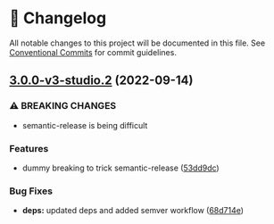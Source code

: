 <!-- markdownlint-disable --><!-- textlint-disable -->

# 📓 Changelog

All notable changes to this project will be documented in this file. See
[Conventional Commits](https://conventionalcommits.org) for commit guidelines.

## [3.0.0-v3-studio.2](https://github.com/sanity-io/dashboard/compare/v3.0.0-v3-studio.1...v3.0.0-v3-studio.2) (2022-09-14)

### ⚠ BREAKING CHANGES

- semantic-release is being difficult

### Features

- dummy breaking to trick semantic-release ([53dd9dc](https://github.com/sanity-io/dashboard/commit/53dd9dcae19e2d6db97e11302867c3838ff155c6))

### Bug Fixes

- **deps:** updated deps and added semver workflow ([68d714e](https://github.com/sanity-io/dashboard/commit/68d714e2b3457fbd4ab112a7cbc6194057b61e36))
